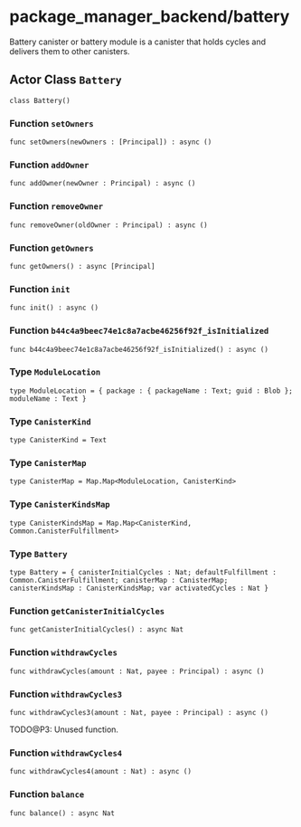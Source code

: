 # package_manager_backend/battery
Battery canister or battery module is a canister that holds cycles and delivers them to other canisters.

## Actor Class `Battery`

``` motoko no-repl
class Battery()
```


### Function `setOwners`
``` motoko no-repl
func setOwners(newOwners : [Principal]) : async ()
```



### Function `addOwner`
``` motoko no-repl
func addOwner(newOwner : Principal) : async ()
```



### Function `removeOwner`
``` motoko no-repl
func removeOwner(oldOwner : Principal) : async ()
```



### Function `getOwners`
``` motoko no-repl
func getOwners() : async [Principal]
```



### Function `init`
``` motoko no-repl
func init() : async ()
```



### Function `b44c4a9beec74e1c8a7acbe46256f92f_isInitialized`
``` motoko no-repl
func b44c4a9beec74e1c8a7acbe46256f92f_isInitialized() : async ()
```



### Type `ModuleLocation`
``` motoko no-repl
type ModuleLocation = { package : { packageName : Text; guid : Blob }; moduleName : Text }
```



### Type `CanisterKind`
``` motoko no-repl
type CanisterKind = Text
```



### Type `CanisterMap`
``` motoko no-repl
type CanisterMap = Map.Map<ModuleLocation, CanisterKind>
```



### Type `CanisterKindsMap`
``` motoko no-repl
type CanisterKindsMap = Map.Map<CanisterKind, Common.CanisterFulfillment>
```



### Type `Battery`
``` motoko no-repl
type Battery = { canisterInitialCycles : Nat; defaultFulfillment : Common.CanisterFulfillment; canisterMap : CanisterMap; canisterKindsMap : CanisterKindsMap; var activatedCycles : Nat }
```



### Function `getCanisterInitialCycles`
``` motoko no-repl
func getCanisterInitialCycles() : async Nat
```



### Function `withdrawCycles`
``` motoko no-repl
func withdrawCycles(amount : Nat, payee : Principal) : async ()
```



### Function `withdrawCycles3`
``` motoko no-repl
func withdrawCycles3(amount : Nat, payee : Principal) : async ()
```

TODO@P3: Unused function.


### Function `withdrawCycles4`
``` motoko no-repl
func withdrawCycles4(amount : Nat) : async ()
```



### Function `balance`
``` motoko no-repl
func balance() : async Nat
```


